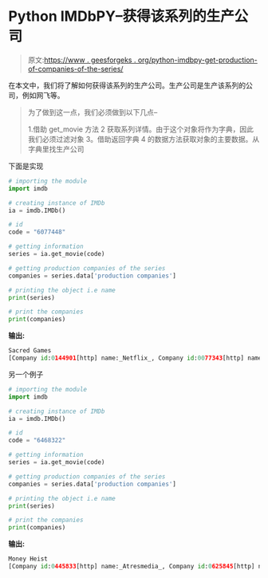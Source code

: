 # Python IMDbPY–获得该系列的生产公司

> 原文:[https://www . geesforgeks . org/python-imdbpy-get-production-of-companies-of-the-series/](https://www.geeksforgeeks.org/python-imdbpy-getting-production-companies-of-the-series/)

在本文中，我们将了解如何获得该系列的生产公司。生产公司是生产该系列的公司，例如网飞等。

> 为了做到这一点，我们必须做到以下几点–
> 
> 1.借助 get_movie 方法
> 2 获取系列详情。由于这个对象将作为字典，因此我们必须过滤对象
> 3。借助返回字典
> 4 的数据方法获取对象的主要数据。从字典里找生产公司

下面是实现

```py
# importing the module
import imdb

# creating instance of IMDb
ia = imdb.IMDb()

# id
code = "6077448"

# getting information
series = ia.get_movie(code)

# getting production companies of the series
companies = series.data['production companies']

# printing the object i.e name
print(series)

# print the companies
print(companies)
```

**输出:**

```py
Sacred Games
[Company id:0144901[http] name:_Netflix_, Company id:0077343[http] name:_Phantom Films_, Company id:0362371[http] name:_Phantom Films_]
```

另一个例子

```py
# importing the module
import imdb

# creating instance of IMDb
ia = imdb.IMDb()

# id
code = "6468322"

# getting information
series = ia.get_movie(code)

# getting production companies of the series
companies = series.data['production companies']

# printing the object i.e name
print(series)

# print the companies
print(companies)
```

**输出:**

```py
Money Heist
[Company id:0445833[http] name:_Atresmedia_, Company id:0625845[http] name:_Vancouver Media_]
```